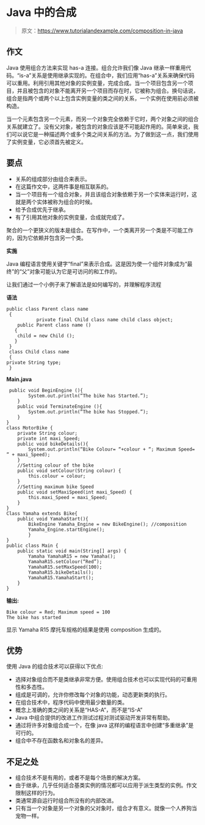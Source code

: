 # Java 中的合成

> 原文：<https://www.tutorialandexample.com/composition-in-java>

## 作文

Java 使用组合方法来实现 has-a 连接。组合允许我们像 Java 继承一样重用代码。“is-a”关系是使用继承实现的。在组合中，我们应用“has-a”关系来确保代码可以重用。利用引用其他对象的实例变量，完成合成。当一个项目包含另一个项目，并且被包含的对象不能离开另一个项目而存在时，它被称为组合。换句话说，组合是指两个或两个以上包含实例变量的类之间的关系，一个实例在使用前必须被构造。

当一个元素包含另一个元素，而另一个对象完全依赖于它时，两个对象之间的组合关系就建立了。没有父对象，被包含的对象应该是不可能起作用的。简单来说，我们可以说它是一种描述两个或多个类之间关系的方法。为了做到这一点，我们使用了实例变量，它必须首先被定义。

## 要点

*   关系的组成部分由组合来表示。
*   在这篇作文中，这两件事是相互联系的。
*   当一个项目有一个组合对象，并且该组合对象依赖于另一个实体来运行时，这就是两个实体被称为组合的时候。
*   给予合成优先于继承。
*   有了引用其他对象的实例变量，合成就完成了。

聚合的一个更狭义的版本是组合。在写作中，一个类离开另一个类是不可能工作的，因为它依赖并包含另一个类。

**实施**

Java 编程语言使用关键字“final”来表示合成。这是因为使一个组件对象成为“最终”的“父”对象可能认为它是可访问的和工作的。

让我们通过一个小例子来了解语法是如何编写的，并理解程序流程

**语法**

```
public class Parent class name
 {
           private final Child class name child class object; 
    public Parent class name ()
   {
    child = new Child ();
   }
 }
 class Child class name
 {
private String type;
 }
```

**Main.java**

```
 public void BeginEngine (){
        System.out.println(“The bike has Started.”);
    }
    public void TerminateEngine (){
        System.out.println(“The bike has Stopped.”);
    }
} 
class MotorBike {
    private String colour;
    private int maxi_Speed;
    public void bikeDetails(){
        System.out.println(“Bike Colour= “+colour + “; Maximum Speed= ” + maxi_Speed);
    }
    //Setting colour of the bike
    public void setColour(String colour) {
        this.colour = colour;
    }
    //Setting maximum bike Speed
    public void setMaxiSpeed(int maxi_Speed) {
        this.maxi_Speed = maxi_Speed;
    }
} 
Class Yamaha extends Bike{
    public void YamahaStart(){
        BikeEngine Yamaha_Engine = new BikeEngine(); //composition
        Yamaha_Engine.startEngine();
        }
} 
public class Main {
    public static void main(String[] args) {   
        Yamaha YamahaR15 = new Yamaha();
        YamahaR15.setColour(“Red”);
        YamahaR15.setMaxSpeed(100);
        YamahaR15.bikeDetails();
        YamahaR15.YamahaStart();
    }
} 
```

**输出:**

```
Bike colour = Red; Maximum speed = 100
The bike has started 
```

显示 Yamaha R15 摩托车规格的结果是使用 composition 生成的。

## 优势

使用 Java 的组合技术可以获得以下优点:

*   选择对象组合而不是类继承非常方便。使用组合技术也可以实现代码的可重用性和多态性。
*   组成是可调的，允许你修改每个对象的功能，动态更新类的执行。
*   在组合技术中，程序代码中使用最少数量的类。
*   概念上准确的类之间的关系是“HAS-A”，而不是“IS-A”
*   Java 中组合提供的改进工作测试过程对测试驱动开发非常有帮助。
*   通过将许多对象组合成一个，在像 java 这样的编程语言中创建“多重继承”是可行的。
*   组合中不存在函数名和对象名的差异。

## 不足之处

*   组合技术不是有用的，或者不是每个场景的解决方案。
*   由于继承，几乎任何适合基类实例的情况都可以应用于派生类型的实例。作文限制这样的行为。
*   类通常源自运行时组合所没有的内部改进。
*   只有当一个对象是另一个对象的父对象时，组合才有意义。就像一个人养狗当宠物一样。